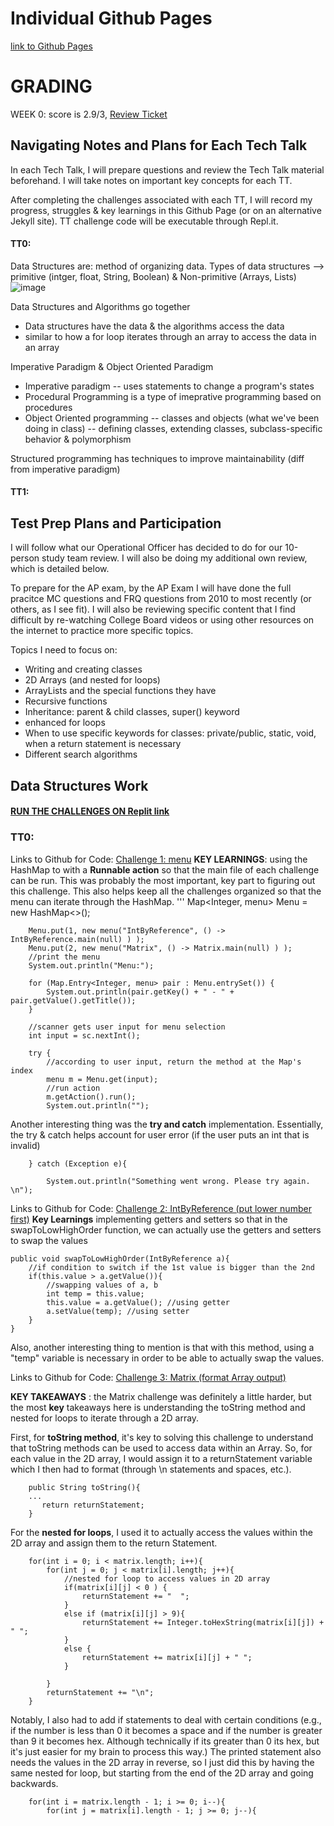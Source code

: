 # Individual Github Pages
[link to Github Pages](https://wrachel.github.io/tri3Individual/)

# GRADING

WEEK 0: score is 2.9/3, [Review Ticket](https://github.com/wrachel/tri3Individual/issues/1)

## Navigating Notes and Plans for Each Tech Talk
In each Tech Talk, I will prepare questions and review the Tech Talk material beforehand. I will take notes on important key concepts for each TT. 

After completing the challenges associated with each TT, I will record my progress, struggles & key learnings in this Github Page (or on an alternative Jekyll site). TT challenge code will be executable through Repl.it.

#### TT0:

Data Structures are: method of organizing data. Types of data structures --> primitive (intger, float, String, Boolean) & Non-primitive (Arrays, Lists)
![image](https://user-images.githubusercontent.com/40574565/158223705-2bd7992a-ca34-415a-a161-fdfd26a12b1e.png)

Data Structures and Algorithms go together
* Data structures have the data & the algorithms access the data
* similar to how a for loop iterates through an array to access the data in an array

Imperative Paradigm & Object Oriented Paradigm
* Imperative paradigm -- uses statements to change a program's states
* Procedural Programming is a type of imeprative programming based on procedures 
* Object Oriented programming -- classes and objects (what we've been doing in class) -- defining classes, extending classes, subclass-specific behavior & polymorphism

Structured programming has techniques to improve maintainability (diff from imperative paradigm)

#### TT1:


## Test Prep Plans and Participation

I will follow what our Operational Officer has decided to do for our 10-person study team review. I will also be doing my additional own review, which is detailed below.

To prepare for the AP exam, by the AP Exam I will have done the full pracitce MC questions and FRQ questions from 2010 to most recently (or others, as I see fit). I will also be reviewing specific content that I find difficult by re-watching College Board videos or using other resources on the internet to practice more specific topics.

Topics I need to focus on:
* Writing and creating classes
* 2D Arrays (and nested for loops)
* ArrayLists and the special functions they have
* Recursive functions
* Inheritance: parent & child classes, super() keyword
* enhanced for loops
* When to use specific keywords for classes: private/public, static, void, when a return statement is necessary
* Different search algorithms


## Data Structures Work

#### [RUN THE CHALLENGES ON Replit link](https://replit.com/@RachelWei1/Data-Structures-Indiv)

### TT0: 

Links to Github for Code: [Challenge 1: menu](https://github.com/wrachel/tri3Individual/blob/master/tri3Individual/src/menu.java)
**KEY LEARNINGS**: using the HashMap to with a **Runnable action** so that the main file of each challenge can be run. This was probably the most important, key part to figuring out this challenge. This also helps keep all the challenges organized so that the menu can iterate through the HashMap.
'''
Map<Integer, menu> Menu = new HashMap<>();

        Menu.put(1, new menu("IntByReference", () -> IntByReference.main(null) ) );
        Menu.put(2, new menu("Matrix", () -> Matrix.main(null) ) );
        //print the menu
        System.out.println("Menu:");

        for (Map.Entry<Integer, menu> pair : Menu.entrySet()) {
            System.out.println(pair.getKey() + " - " + pair.getValue().getTitle());
        }

        //scanner gets user input for menu selection
        int input = sc.nextInt();

        try {
            //according to user input, return the method at the Map's index
            menu m = Menu.get(input);
            //run action
            m.getAction().run();
            System.out.println("");

Another interesting thing was the **try and catch** implementation. Essentially, the try & catch helps account for user error (if the user puts an int that is invalid)

        } catch (Exception e){
        
            System.out.println("Something went wrong. Please try again. \n");


Links to Github for Code: [Challenge 2: IntByReference (put lower number first)](https://github.com/wrachel/tri3Individual/blob/master/tri3Individual/src/IntByReference.java)
**Key Learnings**
implementing getters and setters so that in the swapToLowHighOrder function, we can actually use the getters and setters to swap the values

    public void swapToLowHighOrder(IntByReference a){
        //if condition to switch if the 1st value is bigger than the 2nd
        if(this.value > a.getValue()){
            //swapping values of a, b
            int temp = this.value; 
            this.value = a.getValue(); //using getter
            a.setValue(temp); //using setter
        }
    }
    
Also, another interesting thing to mention is that with this method, using a "temp" variable is necessary in order to be able to actually swap the values. 

Links to Github for Code: [Challenge 3: Matrix (format Array output)](https://github.com/wrachel/tri3Individual/blob/master/tri3Individual/src/Matrix.java)

**KEY TAKEAWAYS** : the Matrix challenge was definitely a little harder, but the most **key** takeaways here is understanding the toString method and nested for loops to iterate through a 2D array.

First, for **toString method**, it's key to solving this challenge to understand that toString methods can be used to access data within an Array. So, for each value in the 2D array, I would assign it to a returnStatement variable which I then had to format (through \n statements and spaces, etc.).

        public String toString(){
        ...
           return returnStatement;
        }
        
For the **nested for loops**, I used it to actually access the values within the 2D array and assign them to the return Statement. 

        for(int i = 0; i < matrix.length; i++){
            for(int j = 0; j < matrix[i].length; j++){
                //nested for loop to access values in 2D array
                if(matrix[i][j] < 0 ) {
                    returnStatement += "  ";
                }
                else if (matrix[i][j] > 9){
                    returnStatement += Integer.toHexString(matrix[i][j]) + " ";
                }
                else {
                    returnStatement += matrix[i][j] + " ";
                }

            }
            returnStatement += "\n";
        }
        
Notably, I also had to add if statements to deal with certain conditions (e.g., if the number is less than 0 it becomes a space and if the number is greater than 9 it becomes hex. Although technically if its greater than 0 its hex, but it's just easier for my brain to process this way.) The printed statement also needs the values in the 2D array in reverse, so I just did this by having the same nested for loop, but starting from the end of the 2D array and going backwards.

        for(int i = matrix.length - 1; i >= 0; i--){
            for(int j = matrix[i].length - 1; j >= 0; j--){
